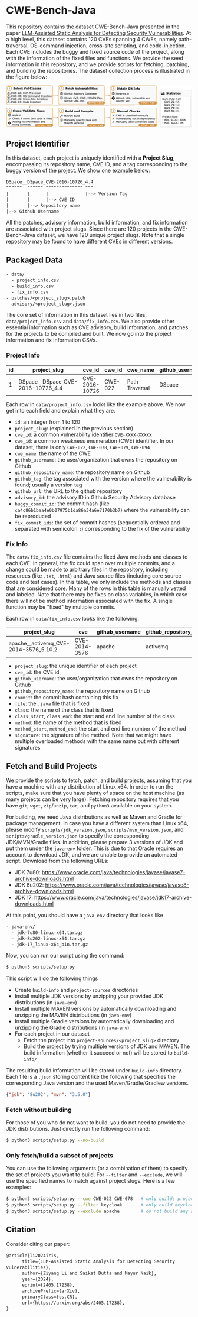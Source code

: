 # CWE-Bench-Java

This repository contains the dataset CWE-Bench-Java presented in the paper [LLM-Assisted Static Analysis for Detecting Security Vulnerabilities](https://arxiv.org/abs/2405.17238).
At a high level, this dataset contains 120 CVEs spanning 4 CWEs, namely path-traversal, OS-command injection, cross-site scripting, and code-injection.
Each CVE includes the buggy and fixed source code of the project, along with the information of the fixed files and functions.
We provide the seed information in this repository, and we provide scripts for fetching, patching, and building the repositories.
The dataset collection process is illustrated in the figure below:

![dataset-collection-process](resources/dataset-collection.png)

## Project Identifier

In this dataset, each project is uniquely identified with a **Project Slug**, encompassing its repository name, CVE ID, and a tag corresponding to the buggy version of the project.
We show one example below:

```
DSpace__DSpace_CVE-2016-10726_4.4
^^^^^^  ^^^^^^ ^^^^^^^^^^^^^^ ^^^
|       |      |              |--> Version Tag
|       |      |--> CVE ID
|       |--> Repository name
|--> Github Username
```

All the patches, advisory information, build information, and fix information are associated with project slugs.
Since there are 120 projects in the CWE-Bench-Java dataset, we have 120 unique project slugs.
Note that a single repository may be found to have different CVEs in different versions.

## Packaged Data

```
- data/
  - project_info.csv
  - build_info.csv
  - fix_info.csv
- patches/<project_slug>.patch
- advisory/<project_slug>.json
```

The core set of information in this dataset lies in two files, `data/project_info.csv` and `data/fix_info.csv`.
We also provide other essential information such as CVE advisory, build information, and patches for the projects to be compiled and built.
We now go into the project information and fix information CSVs.

### Project Info

| id | project_slug | cve_id | cwe_id | cwe_name | github_username | github_repository_name | github_tag | github_url | advisory_id | buggy_commit_id | fix_commit_ids |
| -- | ------------ | ------ | -------|----------|-----------------|------------------------|------------|------------|-------------|-----------------|----------------|
| 1 | DSpace__DSpace_CVE-2016-10726_4.4 | CVE-2016-10726 | CWE-022 | Path Traversal | DSpace | DSpace | 4.4 | https://github.com/DSpace/DSpace | GHSA-4m9r-5gqp-7j82 | ca4c86b1baa4e0b07975b1da86a34a6e7170b3b7 | 4239abd2dd2ae0dedd7edc95a5c9f264fdcf639d |

Each row in `data/project_info.csv` looks like the example above.
We now get into each field and explain what they are.

- `id`: an integer from 1 to 120
- `project_slug`: (explained in the previous section)
- `cve_id`: a common vulnerability identifier `CVE-XXXX-XXXXX`
- `cwe_id`: a common weakness enumeration (CWE) identifier. In our dataset, there is only `CWE-022`, `CWE-078`, `CWE-079`, `CWE-094`
- `cwe_name`: the name of the CWE
- `github_username`: the user/organization that owns the repository on Github
- `github_repository_name`: the repository name on Github
- `github_tag`: the tag associated with the version where the vulnerability is found; usually a version tag
- `github_url`: the URL to the github repository
- `advisory_id`: the advisory ID in Github Security Advisory database
- `buggy_commit_id`: the commit hash (like `ca4c86b1baa4e0b07975b1da86a34a6e7170b3b7`) where the vulnerability can be reproduced
- `fix_commit_ids`: the set of commit hashes (sequentially ordered and separated with semicolon `;`) corresponding to the fix of the vulnerability

### Fix Info

The `data/fix_info.csv` file contains the fixed Java methods and classes to each CVE.
In general, the fix could span over multiple commits, and a change could be made to arbitrary files in the repository, including resources (like `.txt`, `.html`) and Java source files (including core source code and test cases).
In this table, we only include the methods and classes that are considered core.
Many of the rows in this table is manually vetted and labeled.
Note that there may be fixes on class variables, in which case there will not be method information associated with the fix.
A single function may be "fixed" by multiple commits.

Each row in `data/fix_info.csv` looks like the following.

| project_slug | cve | github_username | github_repository_name | commit | file | class | class_start | class_end | method | method_start | method_end | signature |
|--------------|-----|-----------------|------------------------|--------|------|-------|-------------|-----------|--------|--------------|------------|-----------|
| apache__activemq_CVE-2014-3576_5.10.2 | CVE-2014-3576 | apache | activemq | `00921f22ff9a8792d7663ef8fadd4823402a6324` | `activemq-broker/src/main/java/org/apache/activemq/broker/TransportConnection.java` | `TransportConnection` | 104 | 1655 | `processControlCommand` | 1536 | 1541 | `Response processControlCommand(ControlCommand)` |

- `project_slug`: the unique identifier of each project
- `cve_id`: the CVE id
- `github_username`: the user/organization that owns the repository on Github
- `github_repository_name`: the repository name on Github
- `commit`: the commit hash containing this fix
- `file`: the `.java` file that is fixed
- `class`: the name of the class that is fixed
- `class_start`, `class_end`: the start and end line number of the class
- `method`: the name of the method that is fixed
- `method_start`, `method_end`: the start and end line number of the method
- `signature`: the signature of the method. Note that we might have multiple overloaded methods with the same name but with different signatures

## Fetch and Build Projects

We provide the scripts to fetch, patch, and build projects, assuming that you have a machine with any distribution of Linux x64.
In order to run the scripts, make sure that you have plenty of space on the host machine (as many projects can be very large).
Fetching repository requires that you have `git`, `wget`, `zip`/`unzip`, `tar`, and `python3` available on your system.

For building, we need Java distributions as well as Maven and Gradle for package management.
In case you have a different system than Linux x64, please modify `scripts/jdk_version.json`, `scripts/mvn_version.json`, and `scripts/gradle_version.json` to specify the corresponding JDK/MVN/Gradle files.
In addition, please prepare 3 versions of JDK and put them under the `java-env` folder.
This is due to that Oracle requires an account to download JDK, and we are unable to provide an automated script.
Download from the following URLs:

- JDK 7u80: https://www.oracle.com/java/technologies/javase/javase7-archive-downloads.html
- JDK 8u202: https://www.oracle.com/java/technologies/javase/javase8-archive-downloads.html
- JDK 17: https://www.oracle.com/java/technologies/javase/jdk17-archive-downloads.html

At this point, you should have a `java-env` directory that looks like

```
- java-env/
  - jdk-7u80-linux-x64.tar.gz
  - jdk-8u202-linux-x64.tar.gz
  - jdk-17_linux-x64_bin.tar.gz
```

Now, you can run our script using the command:

``` bash
$ python3 scripts/setup.py
```

This script will do the following things

- Create `build-info` and `project-sources` directories
- Install multiple JDK versions by unzipping your provided JDK distributions (in `java-env`)
- Install multiple MAVEN versions by automatically downloading and unzipping the MAVEN distributions (in `java-env`)
- Install multiple Gradle versions by automatically downloading and unzipping the Gradle distributions (in `java-env`)
- For each project in our dataset
  - Fetch the project into `project-sources/<project_slug>` directory
  - Build the project by trying multiple versions of JDK and MAVEN. The build information (whether it succeed or not) will be stored to `build-info/`

The resulting build information will be stored under `build-info` directory.
Each file is a `.json` storing content like the following that specifies the corresponding Java version and the used Maven/Gradle/Gradlew versions.

``` json
{"jdk": "8u202", "mvn": "3.5.0"}
```

### Fetch without building

For those of you who do not want to build, you do not need to provide the JDK distributions.
Just directly run the following command:

``` bash
$ python3 scripts/setup.py --no-build
```

### Only fetch/build a subset of projects

You can use the following arguments (or a combination of them) to specify the set of projects you want to build.
For `--filter` and `--exclude`, we will use the specified names to match against project slugs.
Here is a few examples:

``` bash
$ python3 scripts/setup.py --cwe CWE-022 CWE-078   # only builds projects under CWE-022 and CWE-078
$ python3 scripts/setup.py --filter keycloak       # only build keycloak projects (there are multiple of them)
$ python3 scripts/setup.py --exclude apache        # do not build any apache related projects
```

## Citation

Consider citing our paper:

```
@article{li2024iris,
      title={LLM-Assisted Static Analysis for Detecting Security Vulnerabilities},
      author={Ziyang Li and Saikat Dutta and Mayur Naik},
      year={2024},
      eprint={2405.17238},
      archivePrefix={arXiv},
      primaryClass={cs.CR},
      url={https://arxiv.org/abs/2405.17238},
}
```
